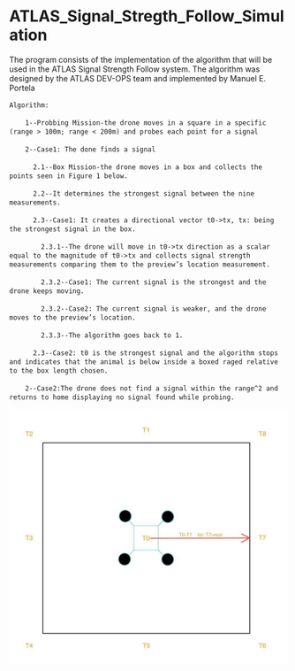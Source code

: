 # ATLAS_Signal_Stregth_Follow_Simulation

The program consists of the implementation of the algorithm that will be used in the ATLAS Signal Strength Follow system.
The algorithm was designed by the ATLAS DEV-OPS team and implemented by Manuel E. Portela

    Algorithm:

        1--Probbing Mission-the drone moves in a square in a specific (range > 100m; range < 200m) and probes each point for a signal
        
        2--Case1: The done finds a signal
        
          2.1--Box Mission-the drone moves in a box and collects the points seen in Figure 1 below.

          2.2--It determines the strongest signal between the nine measurements.

          2.3--Case1: It creates a directional vector t0->tx, tx: being the strongest signal in the box.

            2.3.1--The drone will move in t0->tx direction as a scalar equal to the magnitude of t0->tx and collects signal strength measurements comparing them to the preview’s location measurement.

            2.3.2--Case1: The current signal is the strongest and the drone keeps moving.

            2.3.2--Case2: The current signal is weaker, and the drone moves to the preview’s location.

            2.3.3--The algorithm goes back to 1.

          2.3--Case2: t0 is the strongest signal and the algorithm stops and indicates that the animal is below inside a boxed raged relative to the box length chosen.
          
        2--Case2:The drone does not find a signal within the range^2 and returns to home displaying no signal found while probing.



<img src="Box_Algorithm/box.jpg" width="600">
